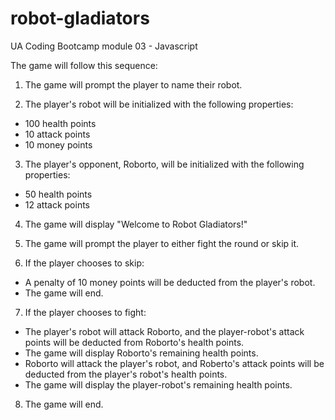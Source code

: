 # robot-gladiators
UA Coding Bootcamp module 03 - Javascript

The game will follow this sequence:

1. The game will prompt the player to name their robot.  

2. The player's robot will be initialized with the following properties: 
* 100 health points
* 10 attack points 
* 10 money points 

3. The player's opponent, Roborto, will be initialized with the following properties:
* 50 health points 
* 12 attack points  

4. The game will display "Welcome to Robot Gladiators!"

5. The game will prompt the player to either fight the round or skip it.

6. If the player chooses to skip: 
* A penalty of 10 money points will be deducted from the player's robot.  
* The game will end.

7. If the player chooses to fight:
* The player's robot will attack Roborto, and the player-robot's attack points will be deducted from Roborto's health points.
* The game will display Roborto's remaining health points.
* Roborto will attack the player's robot, and Roberto's attack points will be deducted from the player's robot's health points.
* The game will display the player-robot's remaining health points.

8. The game will end.